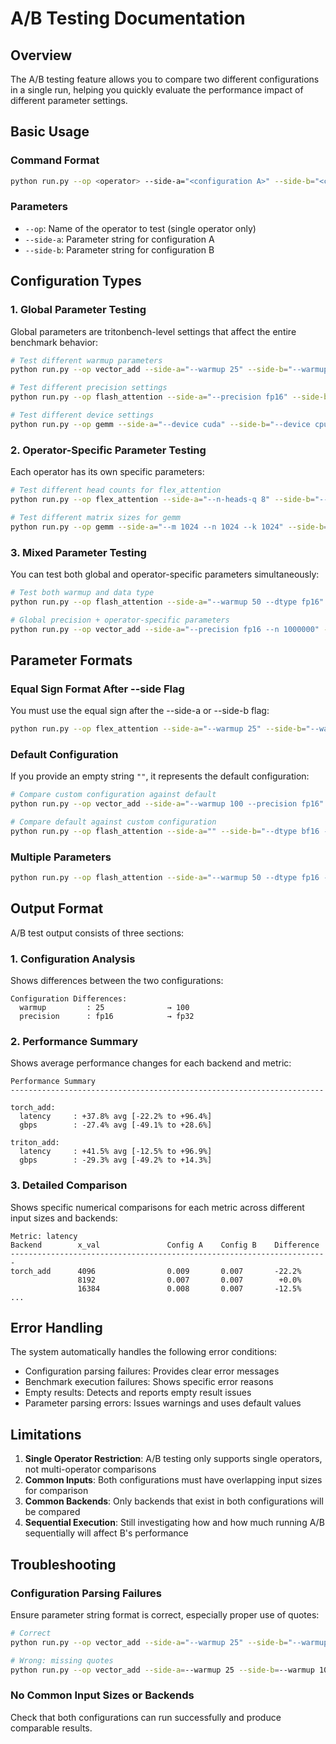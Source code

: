 # A/B Testing Documentation

## Overview

The A/B testing feature allows you to compare two different configurations in a single run, helping you quickly evaluate the performance impact of different parameter settings.

## Basic Usage

### Command Format
```bash
python run.py --op <operator> --side-a="<configuration A>" --side-b="<configuration B>"
```

### Parameters
- `--op`: Name of the operator to test (single operator only)
- `--side-a`: Parameter string for configuration A
- `--side-b`: Parameter string for configuration B

## Configuration Types

### 1. Global Parameter Testing
Global parameters are tritonbench-level settings that affect the entire benchmark behavior:

```bash
# Test different warmup parameters
python run.py --op vector_add --side-a="--warmup 25" --side-b="--warmup 100"

# Test different precision settings
python run.py --op flash_attention --side-a="--precision fp16" --side-b="--precision fp32"

# Test different device settings
python run.py --op gemm --side-a="--device cuda" --side-b="--device cpu"
```

### 2. Operator-Specific Parameter Testing
Each operator has its own specific parameters:

```bash
# Test different head counts for flex_attention
python run.py --op flex_attention --side-a="--n-heads-q 8" --side-b="--n-heads-q 16"

# Test different matrix sizes for gemm
python run.py --op gemm --side-a="--m 1024 --n 1024 --k 1024" --side-b="--m 2048 --n 2048 --k 2048"
```

### 3. Mixed Parameter Testing
You can test both global and operator-specific parameters simultaneously:

```bash
# Test both warmup and data type
python run.py --op flash_attention --side-a="--warmup 50 --dtype fp16" --side-b="--warmup 100 --dtype bf16"

# Global precision + operator-specific parameters
python run.py --op vector_add --side-a="--precision fp16 --n 1000000" --side-b="--precision fp32 --n 5000000"
```

## Parameter Formats

### Equal Sign Format After --side Flag
You must use the equal sign after the --side-a or --side-b flag:
```bash
python run.py --op flex_attention --side-a="--warmup 25" --side-b="--warmup 100"
```

### Default Configuration
If you provide an empty string `""`, it represents the default configuration:
```bash
# Compare custom configuration against default
python run.py --op vector_add --side-a="--warmup 100 --precision fp16" --side-b=""

# Compare default against custom configuration
python run.py --op flash_attention --side-a="" --side-b="--dtype bf16 --batch-size 16"
```

### Multiple Parameters
```bash
python run.py --op flash_attention --side-a="--warmup 50 --dtype fp16 --batch-size 8" --side-b="--warmup 100 --dtype bf16 --batch-size 16"
```

## Output Format

A/B test output consists of three sections:

### 1. Configuration Analysis
Shows differences between the two configurations:
```
Configuration Differences:
  warmup         : 25              → 100
  precision      : fp16            → fp32
```

### 2. Performance Summary
Shows average performance changes for each backend and metric:
```
Performance Summary
----------------------------------------------------------------------

torch_add:
  latency     : +37.8% avg [-22.2% to +96.4%]
  gbps        : -27.4% avg [-49.1% to +28.6%]

triton_add:
  latency     : +41.5% avg [-12.5% to +96.9%]
  gbps        : -29.3% avg [-49.2% to +14.3%]
```

### 3. Detailed Comparison
Shows specific numerical comparisons for each metric across different input sizes and backends:
```
Metric: latency
Backend        x_val               Config A    Config B    Difference
-----------------------------------------------------------------------
torch_add      4096                0.009       0.007       -22.2%
               8192                0.007       0.007        +0.0%
               16384               0.008       0.007       -12.5%
...
```

## Error Handling

The system automatically handles the following error conditions:
- Configuration parsing failures: Provides clear error messages
- Benchmark execution failures: Shows specific error reasons
- Empty results: Detects and reports empty result issues
- Parameter parsing errors: Issues warnings and uses default values

## Limitations

1. **Single Operator Restriction**: A/B testing only supports single operators, not multi-operator comparisons
2. **Common Inputs**: Both configurations must have overlapping input sizes for comparison
3. **Common Backends**: Only backends that exist in both configurations will be compared
4. **Sequential Execution**: Still investigating how and how much running A/B sequentially will affect B's performance

## Troubleshooting

### Configuration Parsing Failures
Ensure parameter string format is correct, especially proper use of quotes:
```bash
# Correct
python run.py --op vector_add --side-a="--warmup 25" --side-b="--warmup 100"

# Wrong: missing quotes
python run.py --op vector_add --side-a=--warmup 25 --side-b=--warmup 100
```

### No Common Input Sizes or Backends
Check that both configurations can run successfully and produce comparable results.
